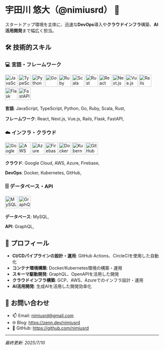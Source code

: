 # 宇田川 悠大（@nimiusrd） 👋

スタートアップ環境を主体に、迅速な**DevOps**導入や**クラウドインフラ**構築、**AI活用開発**まで幅広く担当。

## 🛠️ 技術的スキル

### 💻 言語・フレームワーク
<p align="left">
  <img src="https://cdn.jsdelivr.net/gh/devicons/devicon/icons/javascript/javascript-original.svg" width="40" height="40" alt="JavaScript" />
  <img src="https://cdn.jsdelivr.net/gh/devicons/devicon/icons/typescript/typescript-original.svg" width="40" height="40" alt="TypeScript" />
  <img src="https://cdn.jsdelivr.net/gh/devicons/devicon/icons/python/python-original.svg" width="40" height="40" alt="Python" />
  <img src="https://cdn.jsdelivr.net/gh/devicons/devicon/icons/go/go-original.svg" width="40" height="40" alt="Go" />
  <img src="https://cdn.jsdelivr.net/gh/devicons/devicon/icons/ruby/ruby-original.svg" width="40" height="40" alt="Ruby" />
  <img src="https://cdn.jsdelivr.net/gh/devicons/devicon/icons/scala/scala-original.svg" width="40" height="40" alt="Scala" />
  <img src="https://cdn.jsdelivr.net/gh/devicons/devicon/icons/rust/rust-original.svg" width="40" height="40" alt="Rust" />
  <img src="https://cdn.jsdelivr.net/gh/devicons/devicon/icons/react/react-original.svg" width="40" height="40" alt="React" />
  <img src="https://cdn.jsdelivr.net/gh/devicons/devicon/icons/nextjs/nextjs-original.svg" width="40" height="40" alt="Next.js" />
  <img src="https://cdn.jsdelivr.net/gh/devicons/devicon/icons/vuejs/vuejs-original.svg" width="40" height="40" alt="Vue.js" />
  <img src="https://cdn.jsdelivr.net/gh/devicons/devicon/icons/rails/rails-original-wordmark.svg" width="40" height="40" alt="Rails" />
  <img src="https://cdn.jsdelivr.net/gh/devicons/devicon/icons/flask/flask-original.svg" width="40" height="40" alt="Flask" />
  <img src="https://cdn.jsdelivr.net/gh/devicons/devicon/icons/fastapi/fastapi-original.svg" width="40" height="40" alt="FastAPI" />
</p>

**言語**: JavaScript, TypeScript, Python, Go, Ruby, Scala, Rust, 

**フレームワーク**: React, Next.js, Vue.js, Rails, Flask, FastAPI, 

### ☁️ インフラ・クラウド
<p align="left">
  <img src="https://cdn.jsdelivr.net/gh/devicons/devicon/icons/googlecloud/googlecloud-original.svg" width="40" height="40" alt="Google Cloud" />
  <img src="https://cdn.jsdelivr.net/gh/devicons/devicon/icons/amazonwebservices/amazonwebservices-plain-wordmark.svg" width="40" height="40" alt="AWS" />
  <img src="https://cdn.jsdelivr.net/gh/devicons/devicon/icons/azure/azure-original.svg" width="40" height="40" alt="Azure" />
  <img src="https://cdn.jsdelivr.net/gh/devicons/devicon/icons/firebase/firebase-original.svg" width="40" height="40" alt="Firebase" />
  <img src="https://cdn.jsdelivr.net/gh/devicons/devicon/icons/docker/docker-original.svg" width="40" height="40" alt="Docker" />
  <img src="https://cdn.jsdelivr.net/gh/devicons/devicon/icons/kubernetes/kubernetes-original.svg" width="40" height="40" alt="Kubernetes" />
  <img src="https://cdn.jsdelivr.net/gh/devicons/devicon/icons/github/github-original.svg" width="40" height="40" alt="GitHub" />
</p>

**クラウド**: Google Cloud, AWS, Azure, Firebase, 

**DevOps**: Docker, Kubernetes, GitHub, 

### 🗄️ データベース・API
<p align="left">
  <img src="https://cdn.jsdelivr.net/gh/devicons/devicon/icons/mysql/mysql-original.svg" width="40" height="40" alt="MySQL" />
  <img src="https://cdn.jsdelivr.net/gh/devicons/devicon/icons/graphql/graphql-plain.svg" width="40" height="40" alt="GraphQL" />
</p>

**データベース**: MySQL, 

**API**: GraphQL, 

## 🚀 プロフィール

- **CI/CDパイプラインの設計・運用**: GitHub Actions、CircleCIを使用した自動化
- **コンテナ環境構築**: Docker/Kubernetes環境の構築・運用
- **スキーマ駆動開発**: GraphQL、OpenAPIを活用した開発
- **クラウドインフラ構築**: GCP、AWS、Azureでのインフラ設計・運用
- **AI活用開発**: 生成AIを活用した開発効率化

## 🤝 お問い合わせ

- 📫 Email: nimiusrd@gmail.com
- 🌐 Blog: https://zenn.dev/nimiusrd
- 🐙 GitHub: https://github.com/nimiusrd

---

*最終更新: 2025/7/10*

